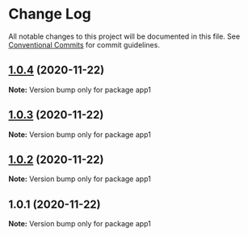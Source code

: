 # Change Log

All notable changes to this project will be documented in this file.
See [Conventional Commits](https://conventionalcommits.org) for commit guidelines.

## [1.0.4](https://github.com/loveyunk/lerna-example/compare/v1.0.3...v1.0.4) (2020-11-22)

**Note:** Version bump only for package app1





## [1.0.3](https://github.com/loveyunk/lerna-example/compare/v1.0.2...v1.0.3) (2020-11-22)

**Note:** Version bump only for package app1





## [1.0.2](https://github.com/loveyunk/lerna-example/compare/v1.0.1...v1.0.2) (2020-11-22)

**Note:** Version bump only for package app1





## 1.0.1 (2020-11-22)

**Note:** Version bump only for package app1

